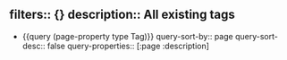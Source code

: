 filters:: {}
description:: All existing tags
---

- {{query (page-property type Tag)}}
  query-sort-by:: page
  query-sort-desc:: false
  query-properties:: [:page :description]